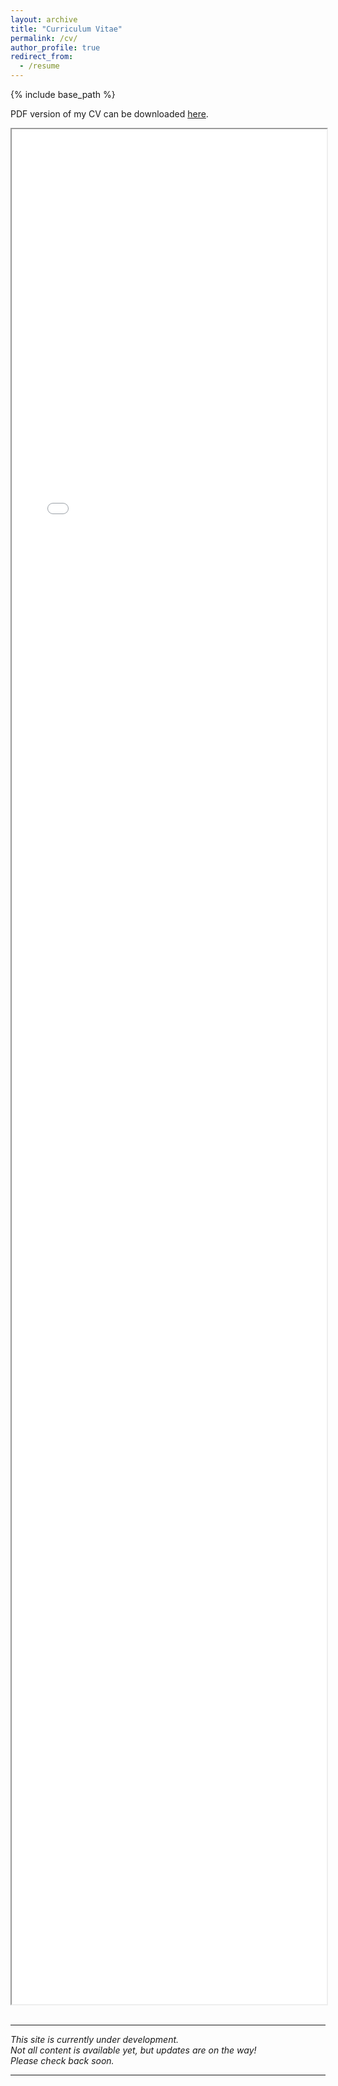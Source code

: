 ```yaml
---
layout: archive
title: "Curriculum Vitae"
permalink: /cv/
author_profile: true
redirect_from:
  - /resume
---
```


{% include base_path %}

PDF version of my CV can be downloaded <a href="../files/CV_BowenZhu.pdf" target="_blank">here</a>.

<iframe src="../files/CV_BowenZhu.pdf" width="100%" style="height:75vh;">
    <p>Your browser does not support the PDF viewer. Please <a href="../files/CV_BowenZhu.pdf">click here</a> to download the PDF.</p>
</iframe>

<br>
<br>
<hr>

*This site is currently under development.
<br>Not all content is available yet, but updates are on the way!
<br >Please check back soon.*

<hr>


<!--
Education
======
* B.Eng. Internet of Things Engineering, Central South University, 2022
* Master of Computer Science, North Carolina State University, 2024 (Expected)

Experience
======
* Summer 2021: Backend Developer
  * Kunshan Briup Software Technology, Kunshan, China
  * Duties included: Tagging issues
  

* 2020 - 2021: Research Assistant
  * Central South University University, Changsha, China
  * Supervisor: Prof. Xiyao Liu

Publications
======
  <ul>{% for post in site.publications %}
    {% include archive-single-cv.html %}
  {% endfor %}</ul>
  
Talks
======
  <ul>{% for post in site.talks %}
    {% include archive-single-talk-cv.html %}
  {% endfor %}</ul>
  
Teaching
======
  <ul>{% for post in site.teaching %}
    {% include archive-single-cv.html %}
  {% endfor %}</ul>
  
Service and leadership
======
* Currently signed in to 43 different slack teams
-->